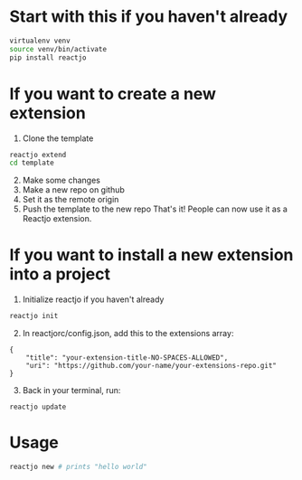 # Start with this if you haven't already

```bash
virtualenv venv
source venv/bin/activate
pip install reactjo
```

# If you want to create a new extension 

1. Clone the template
```bash
reactjo extend
cd template
```

2. Make some changes
3. Make a new repo on github
4. Set it as the remote origin
5. Push the template to the new repo
That's it! People can now use it as a Reactjo extension.

# If you want to install a new extension into a project

1. Initialize reactjo if you haven't already
```bash
reactjo init
```

2. In reactjorc/config.json, add this to the extensions array:

```
{
    "title": "your-extension-title-NO-SPACES-ALLOWED",
    "uri": "https://github.com/your-name/your-extensions-repo.git"
}
```

3. Back in your terminal, run:
```
reactjo update
```

# Usage

```bash
reactjo new # prints "hello world"
```
